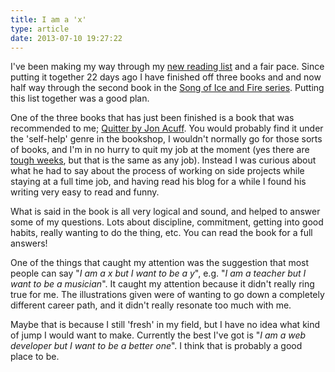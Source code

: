 ```yaml
---
title: I am a 'x'
type: article
date: 2013-07-10 19:27:22
---
```


<p> I&#39;ve been making my way through my <a href="http://jamesdoc.com/blog/the-reading-list" target="_blank">new reading list</a> and a fair pace. Since putting it together 22 days ago I have finished off three books and and now half way through the second book in the <a href="http://jamesdoc.com/blog/a-song-of-ice-and-fire-boxed" target="_blank">Song of Ice and Fire series</a>. Putting this list together was a good plan.</p><p> One of the three books that has just been finished is a book that was recommended to me; <a href="https://www.amazon.co.uk/gp/product/0982986270/ref=as_li_ss_tl?ie=UTF8&amp;camp=1634&amp;creative=19450&amp;creativeASIN=0982986270&amp;linkCode=as2&amp;tag=jamdoc-21" target="_blank">Quitter by Jon Acuff</a>. You would probably find it under the &#39;self-help&#39; genre in the bookshop, I wouldn&#39;t normally go for those sorts of books, and I&#39;m in no hurry to quit my job at the moment (yes there are <a href="http://jamesdoc.com/blog/tough-week" target="_blank">tough weeks</a>, but that is the same as any job). Instead I was curious about what he had to say about the process of working on side projects while staying at a full time job, and having read his blog for a while I found his writing very easy to read and funny.</p><p> What is said in the book is all very logical and sound, and helped to answer some of my questions. Lots about discipline, commitment, getting into good habits, really wanting to do the thing, etc. You can read the book for a full answers!</p><p> One of the things that caught my attention was the suggestion that most people can say &quot;<em>I am a x but I want to be a y</em>&quot;, e.g. &quot;<em>I am a teacher but I want to be a musician</em>&quot;. It caught my attention because it didn&#39;t really ring true for me. The illustrations given were of wanting to go down a completely different career path, and it didn&#39;t really resonate too much with me.</p><p> Maybe that is because I still &#39;fresh&#39; in my field, but I have no idea what kind of jump I would want to make. Currently the best I&#39;ve got is &quot;<em>I am a web developer but I want to be a better one</em>&quot;. I think that is probably a good place to be.</p>
